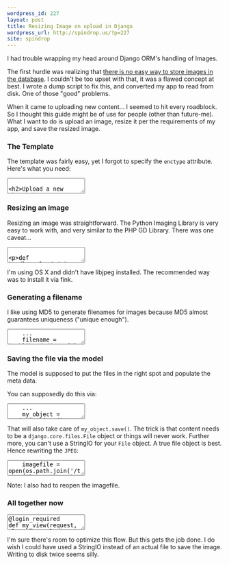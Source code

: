 ```yaml
---
wordpress_id: 227
layout: post
title: Resizing Image on upload in Django
wordpress_url: http://spindrop.us/?p=227
site: spindrop
---
```

I had trouble wrapping my head around Django ORM's handling of Images.

The first hurdle was realizing that [there is no easy way to store images in the database](/2009/02/18/database-versus-files-for-images/).  I couldn't be too upset with that, it was a flawed concept at best.  I wrote a dump script to fix this, and converted my app to read from disk.  One of those "good" problems.

When it came to uploading new content... I seemed to hit every roadblock.  So I thought this guide might be of use for people (other than future-me).  What I want to do is upload an image, resize it per the requirements of my app, and save the resized image.

<!--more-->
### The Template

The template was fairly easy, yet I forgot to specify the `enctype` attribute.  Here's what you need:

<div><textarea name="code" class="html">

<h2>Upload a new photo</h2>

<form action="" method="POST" class="cmxform" enctype="multipart/form-data">
  <fieldset>
    <ul>
      <li>
        {% if form.image.errors %}
        <ul class="errorlist">
        {% for error in form.image.errors %}
            <li>{{ error|safe }}</li>
        {% endfor %}
        </ul>
        {% endif %}
        <label for="id_image">Photo</label>
        {{ form.image }}
      </li>
    
    </ul>
  </fieldset>
  <input type="submit" value="Submit" class="submit"/>
</form>

</textarea></div>

### Resizing an image

Resizing an image was straightforward.  The Python Imaging Library is very easy to work with, and very similar to the PHP GD Library.  There was one caveat...

<div><textarea name="code" class="python">

def handle_uploaded_image(i):
    # resize image
    imagefile  = StringIO.StringIO(i.read())
    imageImage = Image.open(imagefile)

    (width, height) = imageImage.size
    (width, height) = scale_dimensions(width, height, longest_side=240)

    resizedImage = imageImage.resize((width, height))

    imagefile = StringIO.StringIO()
    resizedImage.save(imagefile,'JPEG')
	# ...
</textarea></div>

I'm using OS X and didn't have libjpeg installed.  The recommended way was to install it via fink.

### Generating a filename

I like using MD5 to generate filenames for images because MD5 almost guarantees uniqueness ("unique enough").

<div><textarea name="code" class="python">
	...
    filename = hashlib.md5(imagefile.getvalue()).hexdigest()+'.jpg'
	...
</textarea></div>

### Saving the file via the model

The model is supposed to put the files in the right spot and populate the meta data.

You can supposedly do this via:

<div><textarea name="code" class="python">
	...
    my_object = MyDjangoObject()
    my_object.photo.save(filename, content)
	...
</textarea></div>

That will also take care of `my_object.save()`.  The trick is that content needs to be a `django.core.files.File` object or things will never work.  Further more, you can't use a StringIO for your `File` object.  A true file object is best.  Hence rewriting the `JPEG`:

<div><textarea name="code" class="python">
    imagefile = open(os.path.join('/tmp',filename), 'w')
    resizedImage.save(imagefile,'JPEG')
    imagefile = open(os.path.join('/tmp',filename), 'r')
    content = django.core.files.File(imagefile)
</textarea></div>

Note: I also had to reopen the imagefile.

### All together now

<div><textarea name="code" class="python">
@login_required
def my_view(request, slug, item_slug):
    
    if request.method == 'POST':
        form = NewImageForm(request.POST, request.FILES)

        if form.is_valid():
            handle_uploaded_image(request.FILES['image'])
            return HttpResponseRedirect(elsewhere)
    else:
        form       = NewImageForm()
        
    return render_to_response(somewhere, locals(), context_instance=RequestContext(request))

def handle_uploaded_image(i):
    # resize image
    imagefile  = StringIO.StringIO(i.read())
    imageImage = Image.open(imagefile)

    (width, height) = imageImage.size
    (width, height) = scale_dimensions(width, height, longest_side=240)

    resizedImage = imageImage.resize((width, height))

    imagefile = StringIO.StringIO()
    resizedImage.save(imagefile,'JPEG')
    filename = hashlib.md5(imagefile.getvalue()).hexdigest()+'.jpg'
        
    # #save to disk
    imagefile = open(os.path.join('/tmp',filename), 'w')
    resizedImage.save(imagefile,'JPEG')
    imagefile = open(os.path.join('/tmp',filename), 'r')
    content = django.core.files.File(imagefile)

    my_object = MyDjangoObject()
    my_object.photo.save(filename, content)

</textarea></div>

I'm sure there's room to optimize this flow.  But this gets the job done.  I do wish I could have used a StringIO instead of an actual file to save the image.  Writing to disk twice seems silly.

